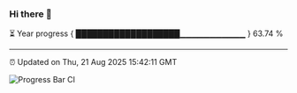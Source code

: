 ### Hi there 👋

⏳ Year progress { ███████████████████▁▁▁▁▁▁▁▁▁▁▁ } 63.74 %

---

⏰ Updated on Thu, 21 Aug 2025 15:42:11 GMT

![Progress Bar CI](https://github.com/IshwaranRudhara/GIT-ACTION/workflows/Progress%20Bar%20CI/badge.svg)
